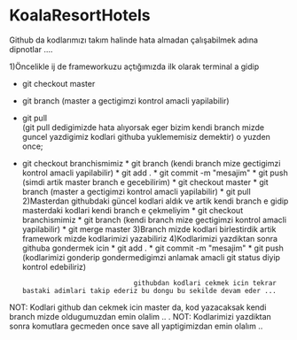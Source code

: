 # KoalaResortHotels

Github da kodlarımızı takım halinde hata almadan çalışabilmek adına dipnotlar ....

1)Öncelikle ij de frameworkuzu açtığımızda ilk olarak terminal a gidip 
* git checkout master
* git branch (master a gectigimzi kontrol amacli yapilabilir)
* git pull  
(git pull dedigimizde hata alıyorsak eger bizim kendi branch mizde guncel yazdigimiz kodlari githuba yuklememisiz demektir) o yuzden once;
* git checkout branchismimiz
       * git branch (kendi branch mize gectigimzi kontrol amacli yapilabilir)
       * git add .
       * git commit -m "mesajim"
       * git push
   (simdi artik master branch e gecebilirim)
       * git checkout master
       * git branch (master a gectigimzi kontrol amacli yapilabilir)
       * git pull
2)Masterdan githubdaki güncel kodlari aldık ve artik kendi branch e gidip masterdaki kodlari kendi branch e çekmeliyim
       * git checkout branchismimiz
       * git branch (kendi branch mize gectigimzi kontrol amacli yapilabilir)
       * git merge master
3)Branch mizde kodlari birlestirdik artik framework mizde kodlarimizi yazabiliriz
4)Kodlarimizi yazdiktan sonra githuba gondermek icin
        * git add .
        * git commit -m "mesajim"
        * git push
   (kodlarimizi gonderip gondermedigimzi anlamak amacli git status diyip kontrol edebiliriz)
   
                                  githubdan kodlari cekmek icin tekrar bastaki adimlari takip ederiz bu dongu bu sekilde devam eder ...

NOT: Kodlari github dan cekmek icin master da, kod yazacaksak kendi branch mizde oldugumuzdan emin olalim .. .
NOT: Kodlarimizi yazdiktan sonra komutlara gecmeden once save all yaptigimizdan emin olalım .. 
